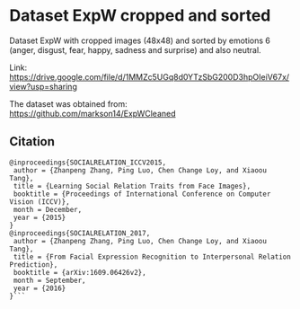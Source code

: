 # Dataset ExpW cropped and sorted 


Dataset ExpW with cropped images (48x48) and sorted by emotions 6 (anger, disgust, fear, happy, sadness and surprise) and also neutral.

Link: https://drive.google.com/file/d/1MMZc5UGq8d0YTzSbG200D3hpOIeiV67x/view?usp=sharing


The dataset was obtained from: https://github.com/markson14/ExpWCleaned

## Citation

```
@inproceedings{SOCIALRELATION_ICCV2015,
 author = {Zhanpeng Zhang, Ping Luo, Chen Change Loy, and Xiaoou Tang},
 title = {Learning Social Relation Traits from Face Images},
 booktitle = {Proceedings of International Conference on Computer Vision (ICCV)},
 month = December,
 year = {2015}
}
@inproceedings{SOCIALRELATION_2017,
 author = {Zhanpeng Zhang, Ping Luo, Chen Change Loy, and Xiaoou Tang},
 title = {From Facial Expression Recognition to Interpersonal Relation Prediction},
 booktitle = {arXiv:1609.06426v2},
 month = September,
 year = {2016}
}```
